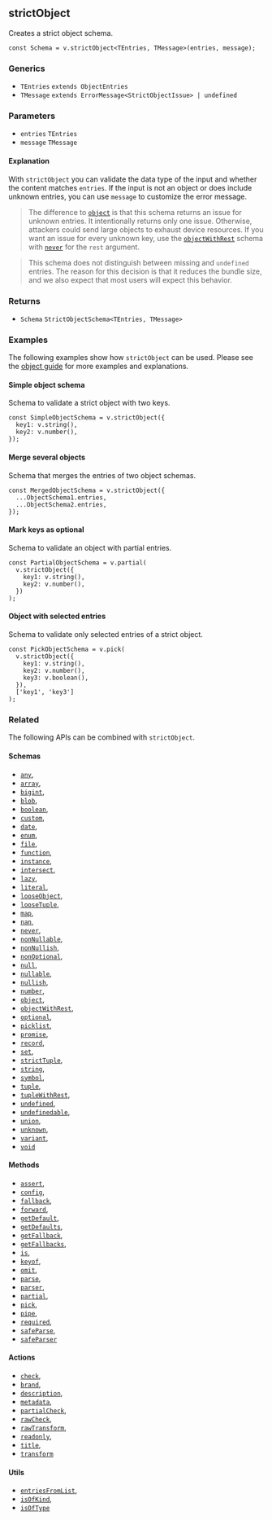 strictObject
------------

Creates a strict object schema.

    const Schema = v.strictObject<TEntries, TMessage>(entries, message);
    

### Generics

*   `TEntries` `extends ObjectEntries`
*   `TMessage` `extends ErrorMessage<StrictObjectIssue> | undefined`

### Parameters

*   `entries` `TEntries`
*   `message` `TMessage`

#### Explanation

With `strictObject` you can validate the data type of the input and whether the content matches `entries`. If the input is not an object or does include unknown entries, you can use `message` to customize the error message.

> The difference to [`object`](object.md) is that this schema returns an issue for unknown entries. It intentionally returns only one issue. Otherwise, attackers could send large objects to exhaust device resources. If you want an issue for every unknown key, use the [`objectWithRest`](objectWithRest.md) schema with [`never`](never.md) for the `rest` argument.

> This schema does not distinguish between missing and `undefined` entries. The reason for this decision is that it reduces the bundle size, and we also expect that most users will expect this behavior.

### Returns

*   `Schema` `StrictObjectSchema<TEntries, TMessage>`

### Examples

The following examples show how `strictObject` can be used. Please see the [object guide](../guides/objects.md) for more examples and explanations.

#### Simple object schema

Schema to validate a strict object with two keys.

    const SimpleObjectSchema = v.strictObject({
      key1: v.string(),
      key2: v.number(),
    });
    

#### Merge several objects

Schema that merges the entries of two object schemas.

    const MergedObjectSchema = v.strictObject({
      ...ObjectSchema1.entries,
      ...ObjectSchema2.entries,
    });
    

#### Mark keys as optional

Schema to validate an object with partial entries.

    const PartialObjectSchema = v.partial(
      v.strictObject({
        key1: v.string(),
        key2: v.number(),
      })
    );
    

#### Object with selected entries

Schema to validate only selected entries of a strict object.

    const PickObjectSchema = v.pick(
      v.strictObject({
        key1: v.string(),
        key2: v.number(),
        key3: v.boolean(),
      }),
      ['key1', 'key3']
    );
    

### Related

The following APIs can be combined with `strictObject`.

#### Schemas

*   [`any`](any.md),
*   [`array`](array.md),
*   [`bigint`](bigint.md),
*   [`blob`](blob.md),
*   [`boolean`](boolean.md),
*   [`custom`](custom.md),
*   [`date`](date.md),
*   [`enum`](enum.md),
*   [`file`](file.md),
*   [`function`](function.md),
*   [`instance`](instance.md),
*   [`intersect`](intersect.md),
*   [`lazy`](lazy.md),
*   [`literal`](literal.md),
*   [`looseObject`](looseObject.md),
*   [`looseTuple`](looseTuple.md),
*   [`map`](map.md),
*   [`nan`](nan.md),
*   [`never`](never.md),
*   [`nonNullable`](nonNullable.md),
*   [`nonNullish`](nonNullish.md),
*   [`nonOptional`](nonOptional.md),
*   [`null`](null.md),
*   [`nullable`](nullable.md),
*   [`nullish`](nullish.md),
*   [`number`](number.md),
*   [`object`](object.md),
*   [`objectWithRest`](objectWithRest.md),
*   [`optional`](optional.md),
*   [`picklist`](picklist.md),
*   [`promise`](promise.md),
*   [`record`](record.md),
*   [`set`](set.md),
*   [`strictTuple`](strictTuple.md),
*   [`string`](string.md),
*   [`symbol`](symbol.md),
*   [`tuple`](tuple.md),
*   [`tupleWithRest`](tupleWithRest.md),
*   [`undefined`](undefined.md),
*   [`undefinedable`](undefinedable.md),
*   [`union`](union.md),
*   [`unknown`](unknown.md),
*   [`variant`](variant.md),
*   [`void`](void.md)

#### Methods

*   [`assert`](assert.md),
*   [`config`](config.md),
*   [`fallback`](fallback.md),
*   [`forward`](forward.md),
*   [`getDefault`](getDefault.md),
*   [`getDefaults`](getDefaults.md),
*   [`getFallback`](getFallback.md),
*   [`getFallbacks`](getFallbacks.md),
*   [`is`](is.md),
*   [`keyof`](keyof.md),
*   [`omit`](omit.md),
*   [`parse`](parse.md),
*   [`parser`](parser.md),
*   [`partial`](partial.md),
*   [`pick`](pick.md),
*   [`pipe`](pipe.md),
*   [`required`](required.md),
*   [`safeParse`](safeParse.md),
*   [`safeParser`](safeParser.md)

#### Actions

*   [`check`](check.md),
*   [`brand`](brand.md),
*   [`description`](description.md),
*   [`metadata`](metadata.md),
*   [`partialCheck`](partialCheck.md),
*   [`rawCheck`](rawCheck.md),
*   [`rawTransform`](rawTransform.md),
*   [`readonly`](readonly.md),
*   [`title`](title.md),
*   [`transform`](transform.md)

#### Utils

*   [`entriesFromList`](entriesFromList.md),
*   [`isOfKind`](isOfKind.md),
*   [`isOfType`](isOfType.md)